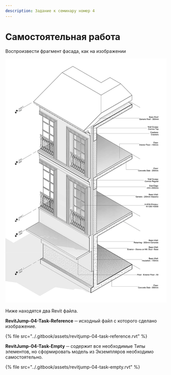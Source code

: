 ```yaml
---
description: Задание к семинару номер 4
---
```


# Самостоятельная работа

Воспроизвести фрагмент фасада, как на изображении

![](../.gitbook/assets/unit_04.png)

Ниже находятся два Revit файла.

 **RevitJump-04-Task-Reference** ─ исходный файл с которого сделано изображение.

{% file src="../.gitbook/assets/revitjump-04-task-reference.rvt" %}

 **RevitJump-04-Task-Empty** ─ содержит все необходимые Типы элементов, но сформировать модель из Экземпляров необходимо самостоятельно.

{% file src="../.gitbook/assets/revitjump-04-task-empty.rvt" %}

